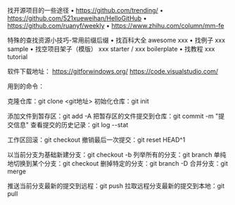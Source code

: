 
找开源项目的一些途径
• https://github.com/trending/ 
• https://github.com/521xueweihan/HelloGitHub 
• https://github.com/ruanyf/weekly 
• https://www.zhihu.com/column/mm-fe 


特殊的查找资源小技巧-常用前缀后缀 
• 找百科大全 awesome xxx 
• 找例子 xxx sample 
• 找空项目架子（模版） xxx starter / xxx boilerplate 
• 找教程 xxx tutorial


软件下载地址： https://gitforwindows.org/ https://code.visualstudio.com/ 

用到的命令：

克隆仓库：git clone <git地址> 
初始化仓库：git init 

添加文件到暂存区：git add -A 
把暂存区的文件提交到仓库：git commit -m "提交信息" 
查看提交的历史记录：git log --stat 

工作区回滚：git checkout <filename> 
撤销最后一次提交：git reset HEAD^1 

以当前分支为基础新建分支：git checkout -b <branchname> 
列举所有的分支：git branch 
单纯地切换到某个分支：git checkout <branchname> 
删掉特定的分支：git branch -D <branchname> 
合并分支：git merge <branchname> 

推送当前分支最新的提交到远程：git push 
拉取远程分支最新的提交到本地：git pull